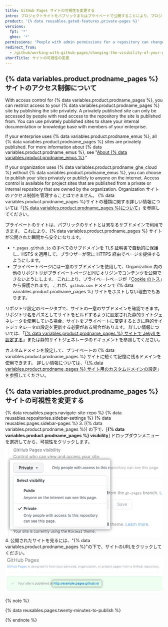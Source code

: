 ```yaml
---
title: GitHub Pages サイトの可視性を変更する
intro: プロジェクトサイトをパブリックまたはプライベートで公開することにより、プロジェクトサイトのアクセス制御を管理できます。
product: '{% data reusables.gated-features.private-pages %}'
versions:
  fpt: '*'
  ghec: '*'
permissions: 'People with admin permissions for a repository can change the visibility of a {% data variables.product.prodname_pages %} site.'
redirect_from:
  - /github/working-with-github-pages/changing-the-visibility-of-your-github-pages-site
shortTitle: サイトの可視性の変更
---
```


## {% data variables.product.prodname_pages %} サイトのアクセス制御について

With access control for {% data variables.product.prodname_pages %}, you can restrict access to your {% data variables.product.prodname_pages %} site by publishing the site privately. A privately published site can only be accessed by people with read access to the repository the site is published from. You can use privately published sites to share your internal documentation or knowledge base with members of your enterprise.

If your enterprise uses {% data variables.product.prodname_emus %}, all {% data variables.product.prodname_pages %} sites are privately published. For more information about {% data variables.product.prodname_emus %}, see "[About  {% data variables.product.prodname_emus %}](/enterprise-cloud@latest/admin/authentication/managing-your-enterprise-users-with-your-identity-provider/about-enterprise-managed-users)."

If your organization uses {% data variables.product.prodname_ghe_cloud %} without {% data variables.product.prodname_emus %}, you can choose to publish your sites privately or publicly to anyone on the internet. Access control is available for project sites that are published from a private or internal repository that are owned by the organization. Organization サイトのアクセス制御を管理することはできません。 {% data variables.product.prodname_pages %}サイトの種類に関する詳しい情報については「[{% data variables.product.prodname_pages %}について](/pages/getting-started-with-github-pages/about-github-pages#types-of-github-pages-sites)」を参照してください。

プライベートのサイトは、パブリックのサイトとは異なるサブドメインで利用できます。 これにより、{% data variables.product.prodname_pages %} サイトが公開された瞬間から安全になります。

- `*.pages.github.io` のすべてのサブドメインを TLS 証明書で自動的に保護し、HSTS を適用して、ブラウザーが常に HTTPS 経由でページを提供するようにします。
- プライベートページには一意のサブドメインを使用して、Organization 内の他のリポジトリがプライベートページと同じオリジンでコンテンツを公開できないようにします。 これにより、プライベートページが「[Cookie のトス](https://github.blog/2013-04-09-yummy-cookies-across-domains/)」から保護されます。 これが、`github.com` ドメインで {% data variables.product.prodname_pages %} サイトをホストしない理由でもあります。

リポジトリ設定のページタブで、サイトの一意のサブドメインを確認できます。 リポジトリ名をパスとしてサイトをビルドするように設定された静的サイトジェネレータを使用している場合、サイトをプライベートに変更するときに静的サイトジェネレータの設定を更新する必要がある場合があります。 詳しい情報については、「[{% data variables.product.prodname_pages %} サイトで Jekyll を設定する](/pages/configuring-a-custom-domain-for-your-github-pages-site/managing-a-custom-domain-for-your-github-pages-site#configuring-a-subdomain)」または静的サイトジェネレータのドキュメントを参照してください。

カスタムドメインを設定して、プライベートの {% data variables.product.prodname_pages %} サイトに短くて記憶に残るドメインを使用できます。 詳しい情報については、「[{% data variables.product.prodname_pages %} サイト用のカスタムドメインの設定](/pages/configuring-a-custom-domain-for-your-github-pages-site)」を参照してください。

## {% data variables.product.prodname_pages %} サイトの可視性を変更する

{% data reusables.pages.navigate-site-repo %}
{% data reusables.repositories.sidebar-settings %}
{% data reusables.pages.sidebar-pages %}
3. [{% data variables.product.prodname_pages %}] の下で、[**{% data variables.product.prodname_pages %} visibility**] ドロップダウンメニューを選択してから、可視性をクリックします。 ![サイトの可視性を選択するドロップダウンメニュー](/assets/images/help/pages/public-or-private-visibility.png)
4. 公開されたサイトを見るには、"{% data variables.product.prodname_pages %}"の下で、サイトのURLをクリックしてください。 ![プライベートで公開されたサイトの URL](/assets/images/help/pages/click-private-pages-url-to-preview.png)

  {% note %}

  {% data reusables.pages.twenty-minutes-to-publish %}

  {% endnote %}

